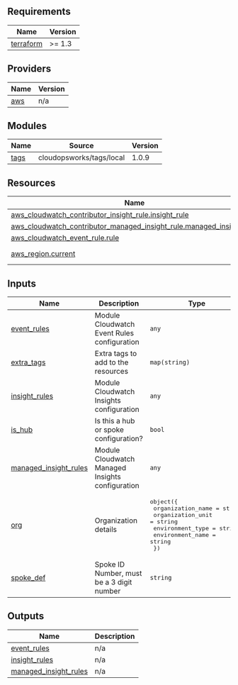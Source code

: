 ## Requirements

| Name | Version |
|------|---------|
| <a name="requirement_terraform"></a> [terraform](#requirement\_terraform) | >= 1.3 |

## Providers

| Name | Version |
|------|---------|
| <a name="provider_aws"></a> [aws](#provider\_aws) | n/a |

## Modules

| Name | Source | Version |
|------|--------|---------|
| <a name="module_tags"></a> [tags](#module\_tags) | cloudopsworks/tags/local | 1.0.9 |

## Resources

| Name | Type |
|------|------|
| [aws_cloudwatch_contributor_insight_rule.insight_rule](https://registry.terraform.io/providers/hashicorp/aws/latest/docs/resources/cloudwatch_contributor_insight_rule) | resource |
| [aws_cloudwatch_contributor_managed_insight_rule.managed_insight_rule](https://registry.terraform.io/providers/hashicorp/aws/latest/docs/resources/cloudwatch_contributor_managed_insight_rule) | resource |
| [aws_cloudwatch_event_rule.rule](https://registry.terraform.io/providers/hashicorp/aws/latest/docs/resources/cloudwatch_event_rule) | resource |
| [aws_region.current](https://registry.terraform.io/providers/hashicorp/aws/latest/docs/data-sources/region) | data source |

## Inputs

| Name | Description | Type | Default | Required |
|------|-------------|------|---------|:--------:|
| <a name="input_event_rules"></a> [event\_rules](#input\_event\_rules) | Module Cloudwatch Event Rules configuration | `any` | `[]` | no |
| <a name="input_extra_tags"></a> [extra\_tags](#input\_extra\_tags) | Extra tags to add to the resources | `map(string)` | `{}` | no |
| <a name="input_insight_rules"></a> [insight\_rules](#input\_insight\_rules) | Module Cloudwatch Insights configuration | `any` | `[]` | no |
| <a name="input_is_hub"></a> [is\_hub](#input\_is\_hub) | Is this a hub or spoke configuration? | `bool` | `false` | no |
| <a name="input_managed_insight_rules"></a> [managed\_insight\_rules](#input\_managed\_insight\_rules) | Module Cloudwatch Managed Insights configuration | `any` | `[]` | no |
| <a name="input_org"></a> [org](#input\_org) | Organization details | <pre>object({<br/>    organization_name = string<br/>    organization_unit = string<br/>    environment_type  = string<br/>    environment_name  = string<br/>  })</pre> | n/a | yes |
| <a name="input_spoke_def"></a> [spoke\_def](#input\_spoke\_def) | Spoke ID Number, must be a 3 digit number | `string` | `"001"` | no |

## Outputs

| Name | Description |
|------|-------------|
| <a name="output_event_rules"></a> [event\_rules](#output\_event\_rules) | n/a |
| <a name="output_insight_rules"></a> [insight\_rules](#output\_insight\_rules) | n/a |
| <a name="output_managed_insight_rules"></a> [managed\_insight\_rules](#output\_managed\_insight\_rules) | n/a |
